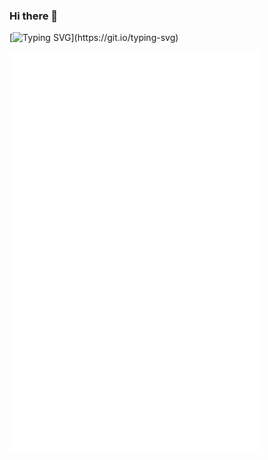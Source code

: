 ### Hi there 👋

[![Typing SVG](https://readme-typing-svg.herokuapp.com?font=Fira+Code&pause=1000&center=true&width=435&lines=Welcome!;This+is+my+github+page!)](https://git.io/typing-svg)

<img align="center" src="/github-metrics.svg" alt="Metrics" width="400">
